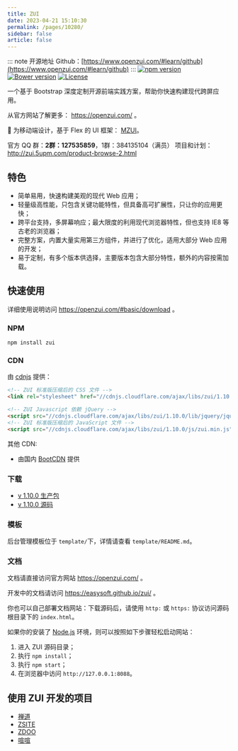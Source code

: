 ```yaml
---
title: ZUI
date: 2023-04-21 15:10:30
permalink: /pages/10280/
sidebar: false
article: false
---
```

::: note 开源地址
Github：[https://www.openzui.com/#learn/github](https://www.openzui.com/#learn/github)
::: 
[![npm version](https://badge.fury.io/js/zui.svg)](https://badge.fury.io/js/zui) [![Bower version](https://badge.fury.io/bo/zui.svg)](https://badge.fury.io/bo/zui) [![License](https://img.shields.io/badge/license-MIT-blue.svg)](https://github.com/easysoft/zui/blob/master/LICENSE)

一个基于 Bootstrap 深度定制开源前端实践方案，帮助你快速构建现代跨屏应用。

从官方网站了解更多： https://openzui.com/ 。

💎  为移动端设计，基于 Flex 的 UI 框架： [MZUI](https://openzui.com/m/)。

官方 QQ 群：**2群：127535859**，1群：384135104（满员） 项目和计划：http://zui.5upm.com/product-browse-2.html

## 特色

- 简单易用，快速构建美观的现代 Web 应用；
- 轻量级高性能，只包含关键功能特性，但具备高可扩展性，只让你的应用更快；
- 跨平台支持，多屏幕响应；最大限度的利用现代浏览器特性，但也支持 IE8 等古老的浏览器；
- 完整方案，内置大量实用第三方组件，并进行了优化，适用大部分 Web 应用的开发；
- 易于定制，有多个版本供选择，主要版本包含大部分特性，额外的内容按需加载。

## 快速使用

详细使用说明访问 https://openzui.com/#basic/download 。

### NPM

```
npm install zui
```

### CDN

由 [cdnjs](https://cdnjs.com/libraries/zui) 提供：

```html
<!-- ZUI 标准版压缩后的 CSS 文件 -->
<link rel="stylesheet" href="//cdnjs.cloudflare.com/ajax/libs/zui/1.10.0/css/zui.min.css">

<!-- ZUI Javascript 依赖 jQuery -->
<script src="//cdnjs.cloudflare.com/ajax/libs/zui/1.10.0/lib/jquery/jquery.js"></script>
<!-- ZUI 标准版压缩后的 JavaScript 文件 -->
<script src="//cdnjs.cloudflare.com/ajax/libs/zui/1.10.0/js/zui.min.js"></script>
```

其他 CDN:

- 由国内 [BootCDN](http://www.bootcdn.cn/) 提供

### 下载

- [v 1.10.0 生产包](https://github.com/easysoft/zui/releases/download/v1.10.0/zui-1.10.0-dist.zip)
- [v 1.10.0 源码](https://github.com/easysoft/zui/archive/v1.10.0.zip)

### 模板

后台管理模板位于 `template/`下，详情请查看 `template/README.md`。

### 文档

文档请直接访问官方网站 https://openzui.com/ 。

开发中的文档请访问 https://easysoft.github.io/zui/ 。

你也可以自己部署文档网站：下载源码后，请使用 `http:` 或 `https:` 协议访问源码根目录下的 `index.html`。

如果你的安装了 [Node.js](https://nodejs.org/) 环境，则可以按照如下步骤轻松启动网站：

1. 进入 ZUI 源码目录；
2. 执行 `npm install`；
3. 执行 `npm start`；
4. 在浏览器中访问 `http://127.0.0.1:8088`。

## 使用 ZUI 开发的项目

- [禅道](https://zentao.net)
- [ZSITE](https://zsite.org)
- [ZDOO](https://zdoo.com)
- [喧喧](https://xuanim.com)
